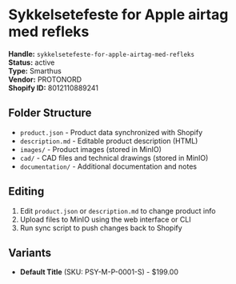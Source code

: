 # Sykkelsetefeste for Apple airtag med refleks

**Handle:** `sykkelsetefeste-for-apple-airtag-med-refleks`  
**Status:** active  
**Type:** Smarthus  
**Vendor:** PROTONORD  
**Shopify ID:** 8012110889241  

## Folder Structure

- `product.json` - Product data synchronized with Shopify
- `description.md` - Editable product description (HTML)
- `images/` - Product images (stored in MinIO)
- `cad/` - CAD files and technical drawings (stored in MinIO)
- `documentation/` - Additional documentation and notes

## Editing

1. Edit `product.json` or `description.md` to change product info
2. Upload files to MinIO using the web interface or CLI
3. Run sync script to push changes back to Shopify

## Variants

- **Default Title** (SKU: PSY-M-P-0001-S) - $199.00
